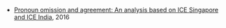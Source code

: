 * [Pronoun omission and agreement: An analysis based on ICE Singapore and ICE India](https://www.degruyter.com/downloadpdf/j/icame.2016.40.issue-1/icame-2016-0007/icame-2016-0007.pdf), 2016
